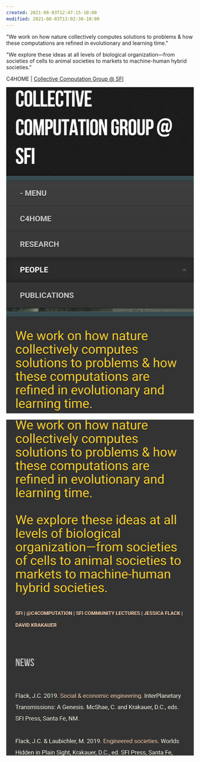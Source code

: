 ```yaml
---
created: 2021-08-03T12:47:15-10:00
modified: 2021-08-03T13:02:36-10:00
---
```


"We work on how nature collectively computes solutions to problems & how these computations are refined in evolutionary and learning time."

"We explore these ideas at all levels of biological organization—from societies of cells to animal societies to markets to machine-human hybrid societies."

C4HOME | [Collective Computation Group @ SFI](http://c4.santafe.edu/)

[![image](/assets/images/image_picker64494101080857153.png)](http://c4.santafe.edu/)

[![image](/assets/images/image_picker6252564109766000346.png)](http://c4.santafe.edu/)
